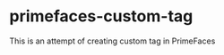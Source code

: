 primefaces-custom-tag
=====================

This is an attempt of creating custom tag in PrimeFaces